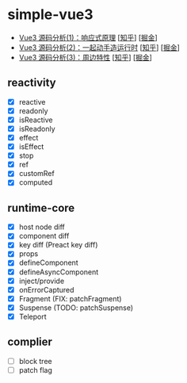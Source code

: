 # simple-vue3

- [Vue3 源码分析(1)：响应式原理](https://ahabhgk.github.io/blogs/vue-reactivity-in-depth) [[知乎](https://zhuanlan.zhihu.com/p/205677735)] [[掘金](https://juejin.im/post/6866429607785005069)]
- [Vue3 源码分析(2)：一起动手造运行时](https://ahabhgk.github.io/blogs/let-us-build-a-vue3-runtime) [[知乎](https://zhuanlan.zhihu.com/p/263793748)] [[掘金](https://juejin.im/post/6881629431194976264)]
- [Vue3 源码分析(3)：周边特性](https://ahabhgk.github.io/blogs/vue3-compat) [[知乎](https://zhuanlan.zhihu.com/p/263818719)] [[掘金](https://juejin.im/post/6881632044963938311/)]

## reactivity

- [x] reactive
- [x] readonly
- [x] isReactive
- [x] isReadonly
- [x] effect
- [x] isEffect
- [x] stop
- [x] ref
- [x] customRef
- [x] computed

## runtime-core

- [x] host node diff
- [x] component diff
- [x] key diff (Preact key diff)
- [x] props
- [x] defineComponent
- [x] defineAsyncComponent
- [x] inject/provide
- [x] onErrorCaptured
- [x] Fragment (FIX: patchFragment)
- [x] Suspense (TODO: patchSuspense)
- [x] Teleport

## complier

- [ ] block tree
- [ ] patch flag

